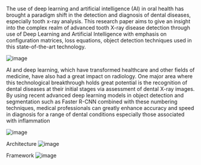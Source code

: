 The use of deep learning and artificial intelligence (AI) in oral health has brought a paradigm shift in the detection and diagnosis of dental diseases, especially tooth x-ray analysis. This research paper aims to give an insight into the complex realm of advanced tooth X-ray disease detection through use of Deep Learning and Artificial Intelligence with emphasis on configuration matrices, loss equations, object detection techniques used in this state-of-the-art technology.

![image](https://github.com/ELMOtarek1/Advanced-Tooth-X-ray-Disease-Detection-Using-Depp-Learning-/assets/138802275/9861beef-c0a2-4661-9027-86c4751fde4b)

AI and deep learning, which have transformed healthcare and other fields of medicine, have also had a great impact on radiology. One major area where this technological breakthrough holds great potential is the recognition of dental diseases at their initial stages via assessment of dental X-ray images. By using recent advanced deep learning models in object detection and segmentation such as Faster R-CNN combined with these numbering techniques, medical professionals can greatly enhance accuracy and speed in diagnosis for a range of dental conditions especially those associated with inflammation

![image](https://github.com/ELMOtarek1/Advanced-Tooth-X-ray-Disease-Detection-Using-Depp-Learning-/assets/138802275/ab8d910b-9e82-430a-b0dd-8282b63615ad)

Architecture
![image](https://github.com/ELMOtarek1/Advanced-Tooth-X-ray-Disease-Detection-Using-Depp-Learning-/assets/138802275/46ed5a8d-f650-4f0a-b6f9-360e8e494a5c)

Framework
![image](https://github.com/ELMOtarek1/Advanced-Tooth-X-ray-Disease-Detection-Using-Depp-Learning-/assets/138802275/8826fd25-f3fd-4e09-afa4-dad5aeb2aad0)
